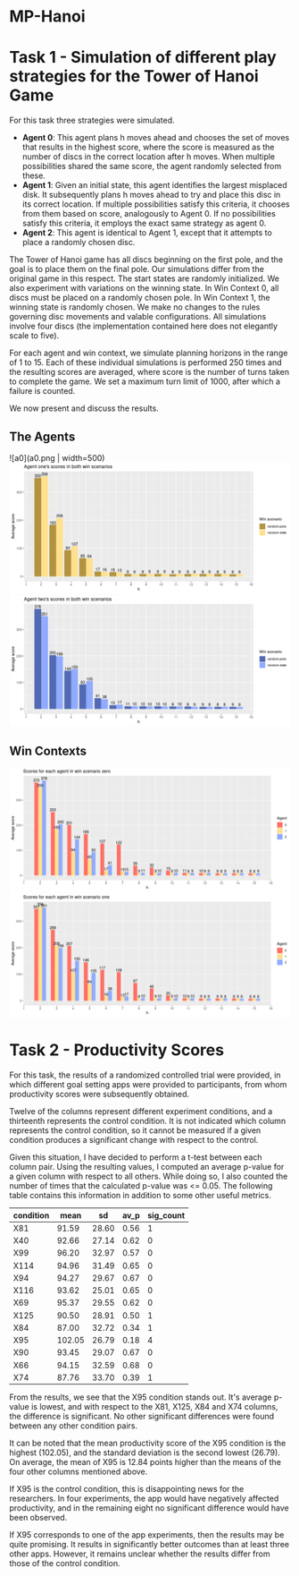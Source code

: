 # MP-Hanoi

# Task 1 - Simulation of different play strategies for the Tower of Hanoi Game

For this task three strategies were simulated.
- **Agent 0**: This agent plans h moves ahead and chooses the set of moves that results in the highest score, where the score is measured as the number of discs in the correct location after h moves. When multiple possibilities shared the same score, the agent randomly selected from these.
- **Agent 1**: Given an initial state, this agent identifies the largest misplaced disk. It subsequently plans h moves ahead to try and place this disc in its correct location. If multiple possibilities satisfy this criteria, it chooses from them based on score, analogously to Agent 0. If no possibilities satisfy this criteria, it employs the exact same strategy as agent 0.
- **Agent 2**: This agent is identical to Agent 1, except that it attempts to place a randomly chosen disc.

The Tower of Hanoi game has all discs beginning on the first pole, and the goal is to place them on the final pole. Our simulations differ from the original game in this respect. The start states are randomly initialized. We also experiment with variations on the winning state. In Win Context 0, all discs must be placed on a randomly chosen pole. In Win Context 1, the winning state is randomly chosen. We make no changes to the rules governing disc movements and valable configurations. All simulations involve four discs (the implementation contained here does not elegantly scale to five).

For each agent and win context, we simulate planning horizons in the range of 1 to 15. Each of these individual simulations is performed 250 times and the resulting scores are averaged, where score is the number of turns taken to complete the game. We set a maximum turn limit of 1000, after which a failure is counted.

We now present and discuss the results.

## The Agents
![a0](a0.png | width=500)
![a1](a1.png)
![a2](a2.png)

## Win Contexts
![c0](c0.png)
![c1](c1.png)

# Task 2 - Productivity Scores

For this task, the results of a randomized controlled trial were provided, in which different goal setting apps were provided to participants, from whom productivity scores were subsequently obtained.

Twelve of the columns represent different experiment conditions, and a thirteenth represents the control condition. It is not indicated which column represents the control condition, so it cannot be measured if a given condition produces a significant change with respect to the control.

Given this situation, I have decided to perform a t-test between each column pair. Using the resulting values, I computed an average p-value for a given column with respect to all others. While doing so, I also counted the number of times that the calculated p-value was <= 0.05. The following table contains this information in addition to some other useful metrics.

|condition|   mean|     sd|  av_p|sig_count|
|---------|-------|-------|------|---------|
|X81      | 91.59 | 28.60 | 0.56 |       1 |
|X40      | 92.66 | 27.14 | 0.62 |       0 |
|X99      | 96.20 | 32.97 | 0.57 |       0 |
|X114     | 94.96 | 31.49 | 0.65 |       0 |
|X94      | 94.27 | 29.67 | 0.67 |       0 |
|X116     | 93.62 | 25.01 | 0.65 |       0 |
|X69      | 95.37 | 29.55 | 0.62 |       0 |
|X125     | 90.50 | 28.91 | 0.50 |       1 |
|X84      | 87.00 | 32.72 | 0.34 |       1 |
|X95      |102.05 | 26.79 | 0.18 |       4 |
|X90      | 93.45 | 29.07 | 0.67 |       0 |
|X66      | 94.15 | 32.59 | 0.68 |       0 |
|X74      | 87.76 | 33.70 | 0.39 |       1 |

From the results, we see that the X95 condition stands out. It's average p-value is lowest, and with respect to the X81, X125, X84 and X74 columns, the difference is significant. No other significant differences were found between any other condition pairs.

It can be noted that the mean productivity score of the X95 condition is the highest (102.05), and the standard deviation is the second lowest (26.79). On average, the mean of X95 is 12.84 points higher than the means of the four other columns mentioned above. 

If X95 is the control condition, this is disappointing news for the researchers. In four experiments, the app would have negatively affected productivity, and in the remaining eight no significant difference would have been observed.

If X95 corresponds to one of the app experiments, then the results may be quite promising. It results in significantly better outcomes than at least three other apps. However, it remains unclear whether the results differ from those of the control condition.
